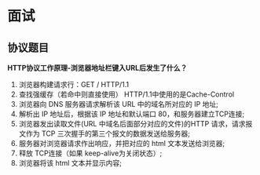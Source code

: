 # 面试

## 协议题目

**HTTP协议工作原理-浏览器地址栏键入URL后发生了什么？**

1. 浏览器构建请求行：GET / HTTP/1.1
2. 查找强缓存（若命中则直接使用）    HTTP/1.1中使用的是Cache-Control
3. 浏览器向 DNS 服务器请求解析该 URL 中的域名所对应的 IP 地址;
4. 解析出 IP 地址后，根据该 IP 地址和默认端口 80，和服务器建立TCP连接;
5. 浏览器发出读取文件(URL 中域名后面部分对应的文件)的HTTP 请求，请求报文作为 TCP 三次握手的第三个报文的数据发送给服务器;
6. 服务器对浏览器请求作出响应，并把对应的 html 文本发送给浏览器;
7. 释放 TCP连接（如果 keep-alive为关闭状态）;
8. 浏览器将该 html 文本并显示内容; 

